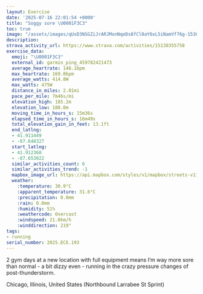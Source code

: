 ```yaml
---
layout: Exercise
date: '2025-07-16 22:01:54 +0000'
title: "Soggy sore \U0001F3C3"
toc: true
image: "/assets/images/qUxD3NSGZiJrARJMonNqeDs8fCl0aY6xL5iNamVf76g-1536x2048.jpg.jpeg"
description:
strava_activity_url: https://www.strava.com/activities/15138355758
exercise_data:
  emoji: "\U0001F3C3"
  external_id: garmin_ping_459782421473
  average_heartrate: 146.1bpm
  max_heartrate: 169.0bpm
  average_watts: 414.8W
  max_watts: 475W
  distance_in_miles: 2.01mi
  pace_per_mile: 7m46s/mi
  elevation_high: 185.2m
  elevation_low: 180.0m
  moving_time_in_hours_s: 15m36s
  elapsed_time_in_hours_s: 16m49s
  total_elevation_gain_in_feet: 13.1ft
  end_latlng:
  - 41.911449
  - -87.648327
  start_latlng:
  - 41.912368
  - -87.653022
  similar_activities_count: 6
  similar_activities_trend: -1
  mapbox_image_url: https://api.mapbox.com/styles/v1/mapbox/streets-v11/static/path-5+787af2-1.0(ugy~Fdl~uOKyEHu%40GUAc%40DuACcBBSCYCEECw%40IgA%3FyBKqA%40aADuACoCB%7BBAg%40Fk%40C%5BD%3FsAMqBAy%40C%5BCgC%3Fq%40CKKC%5BF_%40%3Fy%40Du%40A%5BDKDc%40%40a%40%3F%5DEGMMu%40CiAO%7DAEaC%40aAGUOKKAsBDaACaAFKFGHK%5EKvAC~A%40r%40EhABzB%3FfBCRDbALXRVRFbADXITMRIX%3Fl%40FLAJE%60%40Cj%40Oj%40Et%40D%7C%40Av%40%40b%40E%60%40Np%40HDB%3FBj%40D%60AAx%40GT%40j%40AzAKV%40f%40Ib%40%40%5CIPBLH%60AElAAvAElABlAADF%3FFCrAH%60A%3FFED%40XFJd%40H),pin-s-s+e5b22e(-87.65139,41.91371),pin-s-f+89ae00(-87.64843999999991,41.91357999999996)/auto/800x800?access_token=pk.eyJ1Ijoiam9zaGJlY2ttYW4iLCJhIjoiY205eWR2aDd1MWZ6djJrbXc4a3M0bWZleiJ9.XiG9OWkNcZk2QzjJbxLB4A
  weather:
    :temperature: 30.9°C
    :apparent_temperature: 31.6°C
    :precipitation: 0.0mm
    :rain: 0.0mm
    :humidity: 51%
    :weathercode: Overcast
    :windspeed: 21.0km/h
    :winddirection: 219°
tags:
- running
serial_number: 2025.ECE.193
---
```

2 gym days at a new location with full equipment means I’m way more sore than normal - a bit dizzy even - running in the crazy pressure changes of post-thunderstorm.

Chicago, Illinois, United States (Northbound Larrabee St Sprint)
